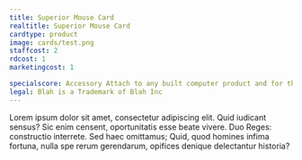 ```yaml
---
title: Superior Mouse Card
realtitle: Superior Mouse Card
cardtype: product
image: cards/test.png
staffcost: 2
rdcost: 1
marketingcost: 1

specialscore: Accessory Attach to any built computer product and for the length of its life + 1 turn you receive 1/4 of that products profit per turn 
legal: Blah is a Trademark of Blah Inc
---
```


Lorem ipsum dolor sit amet, consectetur adipiscing elit. Quid iudicant sensus? Sic enim censent, oportunitatis esse beate vivere. Duo Reges: constructio interrete. Sed haec omittamus; Quid, quod homines infima fortuna, nulla spe rerum gerendarum, opifices denique delectantur historia?
